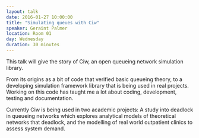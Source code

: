 ```yaml
---
layout: talk
date: 2016-01-27 10:00:00
title: "Simulating queues with Ciw"
speaker: Geraint Palmer
location: Room 01
day: Wednesday
duration: 30 minutes
---
```


This talk will give the story of Ciw, an open queueing
network simulation library.

From its origins as a bit of code that verified basic queueing theory, to a developing simulation
framework library that is being used in real projects. Working on this code has taught me a lot
about coding, development, testing and documentation.

Currently Ciw is being used in two academic projects: A study into deadlock in
queueing networks which explores analytical models of theoretical networks that
deadlock, and the modelling of real world outpatient clinics to assess system
demand.
